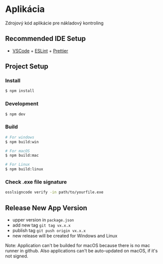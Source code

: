 # Aplikácia

Zdrojový kód aplikácie pre nákladový kontroling

## Recommended IDE Setup

- [VSCode](https://code.visualstudio.com/) + [ESLint](https://marketplace.visualstudio.com/items?itemName=dbaeumer.vscode-eslint) + [Prettier](https://marketplace.visualstudio.com/items?itemName=esbenp.prettier-vscode)

## Project Setup

### Install

```bash
$ npm install
```

### Development

```bash
$ npm dev
```

### Build

```bash
# For windows
$ npm build:win

# For macOS
$ npm build:mac

# For Linux
$ npm build:linux
```

### Check .exe file signature

```bash
osslsigncode verify -in path/to/yourfile.exe
```

## Release New App Version

- upper version in `package.json`
- add new tag `git tag vx.x.x`
- publish tag `git push origin vx.x.x`
- new release will be created for Windows and Linux

Note: Application can't be builded for macOS because there is no mac runner in github. Also applications can't be auto-updated on macOS, if it's not signed.
